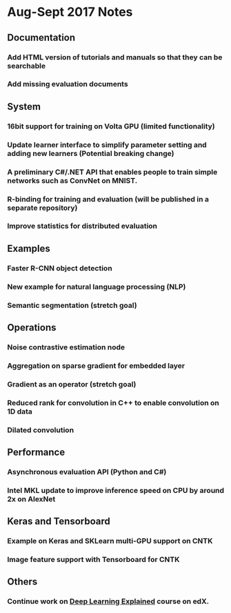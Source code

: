 # Aug-Sept 2017 Notes

## Documentation

### Add HTML version of tutorials and manuals so that they can be searchable
### Add missing evaluation documents

## System 

### 16bit support for training on Volta GPU (limited functionality)
### Update learner interface to simplify parameter setting and adding new learners (**Potential breaking change**) 
### A preliminary C#/.NET API that enables people to train simple networks such as ConvNet on MNIST. 
### R-binding for training and evaluation (will be published in a separate repository) 
### Improve statistics for distributed evaluation 

## Examples
### Faster R-CNN object detection 
### New example for natural language processing (NLP) 
### Semantic segmentation (stretch goal) 

## Operations
### Noise contrastive estimation node 
### Aggregation on sparse gradient for embedded layer
### Gradient as an operator (stretch goal) 
### Reduced rank for convolution in C++ to enable convolution on 1D data 
### Dilated convolution 

## Performance 
### Asynchronous evaluation API (Python and C#) 
### Intel MKL update to improve inference speed on CPU by around 2x on AlexNet 

## Keras and Tensorboard 
### Example on Keras and SKLearn multi-GPU support on CNTK 
### Image feature support with Tensorboard for CNTK 

## Others 
### Continue work on [Deep Learning Explained](https://www.edx.org/course/deep-learning-explained-microsoft-dat236x) course on edX. 
